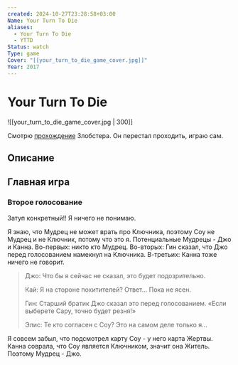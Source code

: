 ```yaml
---
created: 2024-10-27T23:28:58+03:00
Name: Your Turn To Die
aliases:
  - Your Turn To Die
  - YTTD
Status: watch
Type: game
Cover: "[[your_turn_to_die_game_cover.jpg]]"
Year: 2017
---
```


# Your Turn To Die

![[your_turn_to_die_game_cover.jpg | 300]]

Смотрю [прохождение](https://youtu.be/701oEmoUXmM?si=Tm4eftsZV3P22EwI) Злобстера. Он перестал проходить, играю сам.


## Описание


## Главная игра

### Второе голосование

Затуп конкретный!! Я ничего не понимаю.

Я знаю, что Мудрец не может врать про Ключника, поэтому Соу не Мудрец и не Ключник, потому что это я. Потенциальные Мудрецы - Джо и Канна. Во-первых: никто кто Мудрец. Во-вторых: Гин сказал, что Джо перед голосованием намекнул на Ключника. В-третьих: Канна тоже ничего не говорит.

> Джо: Что бы я сейчас не сказал, это будет подозрительно.
> 
> Кай: Я на стороне похитителей? Ответ... Пока не ясен.
> 
> Гин: Старший братик Джо сказал это перед голосованием. «Если выберете Сару, точно будет резня!»
> 
> Элис: Те кто согласен с Соу? Это на самом деле только я...

Я совсем забыл, что подсмотрел карту Соу - у него карта Жертвы. Канна соврала, что Соу является Ключником, значит она Житель. Поэтому Мудрец - Джо.
